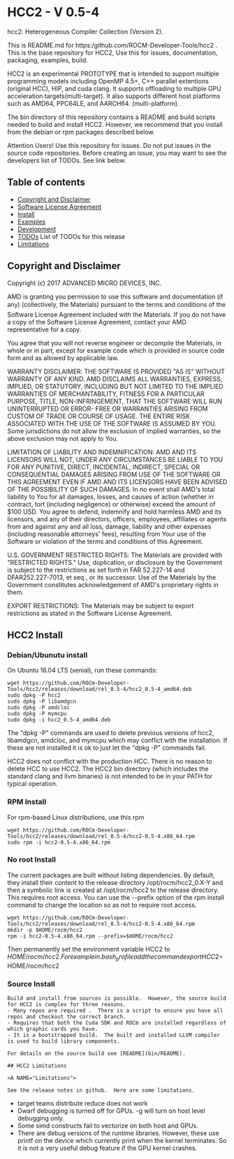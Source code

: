 HCC2 - V 0.5-4
==============

hcc2:  Heterogeneous Compiler Collection (Version 2). 

This is README.md for https:/github.com/ROCM-Developer-Tools/hcc2 .  This is the base repository for HCC2,  Use this for issues, documentation, packaging, examples, build.  

HCC2 is an experimental PROTOTYPE that is intended to support multiple programming models including OpenMP 4.5+, C++ parallel extentions (original HCC), HIP, and cuda clang.  It supports offloading to multiple GPU acceleration targets(multi-target).  It also supports different host platforms such as AMD64, PPC64LE, and AARCH64. (multi-platform). 

The bin directory of this repository contains a README and build scripts needed to build and install HCC2. However, we recommend that you install from the debian or rpm packages described below.

Attention Users!  Use this repository for issues. Do not put issues in the source code repositories.  Before creating an issue, you may want to see the developers list of TODOs.  See link below.

Table of contents
-----------------

- [Copyright and Disclaimer](#Copyright)
- [Software License Agreement](LICENSE)
- [Install](#Install)
- [Examples](examples)
- [Development](bin/README)
- [TODOs](bin/TODOs) List of TODOs for this release
- [Limitations](#Limitations)

## Copyright and Disclaimer

<A NAME="Copyright">
Copyright (c) 2017 ADVANCED MICRO DEVICES, INC.

AMD is granting you permission to use this software and documentation (if any) (collectively, the 
Materials) pursuant to the terms and conditions of the Software License Agreement included with the 
Materials.  If you do not have a copy of the Software License Agreement, contact your AMD 
representative for a copy.

You agree that you will not reverse engineer or decompile the Materials, in whole or in part, except for 
example code which is provided in source code form and as allowed by applicable law.

WARRANTY DISCLAIMER: THE SOFTWARE IS PROVIDED "AS IS" WITHOUT WARRANTY OF ANY 
KIND.  AMD DISCLAIMS ALL WARRANTIES, EXPRESS, IMPLIED, OR STATUTORY, INCLUDING BUT NOT 
LIMITED TO THE IMPLIED WARRANTIES OF MERCHANTABILITY, FITNESS FOR A PARTICULAR 
PURPOSE, TITLE, NON-INFRINGEMENT, THAT THE SOFTWARE WILL RUN UNINTERRUPTED OR ERROR-
FREE OR WARRANTIES ARISING FROM CUSTOM OF TRADE OR COURSE OF USAGE.  THE ENTIRE RISK 
ASSOCIATED WITH THE USE OF THE SOFTWARE IS ASSUMED BY YOU.  Some jurisdictions do not 
allow the exclusion of implied warranties, so the above exclusion may not apply to You. 

LIMITATION OF LIABILITY AND INDEMNIFICATION:  AMD AND ITS LICENSORS WILL NOT, 
UNDER ANY CIRCUMSTANCES BE LIABLE TO YOU FOR ANY PUNITIVE, DIRECT, INCIDENTAL, 
INDIRECT, SPECIAL OR CONSEQUENTIAL DAMAGES ARISING FROM USE OF THE SOFTWARE OR THIS 
AGREEMENT EVEN IF AMD AND ITS LICENSORS HAVE BEEN ADVISED OF THE POSSIBILITY OF SUCH 
DAMAGES.  In no event shall AMD's total liability to You for all damages, losses, and 
causes of action (whether in contract, tort (including negligence) or otherwise) 
exceed the amount of $100 USD.  You agree to defend, indemnify and hold harmless 
AMD and its licensors, and any of their directors, officers, employees, affiliates or 
agents from and against any and all loss, damage, liability and other expenses 
(including reasonable attorneys' fees), resulting from Your use of the Software or 
violation of the terms and conditions of this Agreement.  

U.S. GOVERNMENT RESTRICTED RIGHTS: The Materials are provided with "RESTRICTED RIGHTS." 
Use, duplication, or disclosure by the Government is subject to the restrictions as set 
forth in FAR 52.227-14 and DFAR252.227-7013, et seq., or its successor.  Use of the 
Materials by the Government constitutes acknowledgement of AMD's proprietary rights in them.

EXPORT RESTRICTIONS: The Materials may be subject to export restrictions as stated in the 
Software License Agreement.

## HCC2 Install

<A NAME="Install">

### Debian/Ubunutu install

On Ubuntu 16.04 LTS (xenial), run these commands:
```
wget https://github.com/ROCm-Developer-Tools/hcc2/releases/download/rel_0.5-4/hcc2_0.5-4_amd64.deb
sudo dpkg -P hcc2
sudo dpkg -P libamdgcn
sudo dpkg -P amdcloc
sudo dpkg -P mymcpu
sudo dpkg -i hcc2_0.5-4_amd64.deb
```
The "dpkg -P" commands are used to delete previous versions of hcc2, libamdgcn, amdcloc, and mymcpu which may conflict with the installation.  If these are not installed it is ok to just let the "dpkg -P" commands fail.

HCC2 does not conflict with the production HCC. There is no reason to delete HCC to use HCC2. The HCC2 bin directory (which includes the standard clang and llvm binaries) is not intended to be in your PATH for typical operation.

### RPM Install
For rpm-based Linux distributions, use this rpm
```
wget https://github.com/ROCm-Developer-Tools/hcc2/releases/download/rel_0.5-4/hcc2-0.5-4.x86_64.rpm
sudo rpm -i hcc2-0.5-4.x86_64.rpm
```

### No root Install

The current packages are built without listing dependencies.
By default, they install their content to the release directory /opt/rocm/hcc2_0.X-Y and then a  symbolic link is created at /opt/rocm/hcc2 to the release directory. This requires root access.  You can use the --prefix option of the rpm install command to change the location so as not to require root access.

```
wget https://github.com/ROCm-Developer-Tools/hcc2/releases/download/rel_0.5-4/hcc2-0.5-4.x86_64.rpm
mkdir -p $HOME/rocm/hcc2
rpm -i hcc2-0.5-4.x86_64.rpm --prefix=$HOME/rocm/hcc2
```
Then permanently set the environment variable HCC2 to $HOME/rocm/hcc2.  For example in .bash_profile add the command export HCC2=$HOME/rocm/hcc2


### Source Install
```
Build and install from sources is possible.  However, the source build for HCC2 is complex for three reasons.  
- Many repos are required .  There is a script to ensure you have all repos and checkout the correct branch. 
- Requires that both the Cuda SDK and ROCm are installed regardless of which graphic cards you have.
- It is a bootstrapped build.  The built and installed LLVM compiler is used to build library components. 

For details on the source build see [README](bin/README).

## HCC2 Limitations

<A NAME="Limitations">

See the release notes in github.  Here are some limitations. 

```
 - target teams distribute reduce does not work
 - Dwarf debugging is turned off for GPUs. -g will turn on host level debugging only.
 - Some simd constructs fail to vectorize on both host and GPUs.  
 - There are debug versions of the runtime libraries.  However, these use printf on the device
   which currently print when the kernel terminates.  So it is not a very useful debug feature if the GPU 
   kernel crashes. 
```
